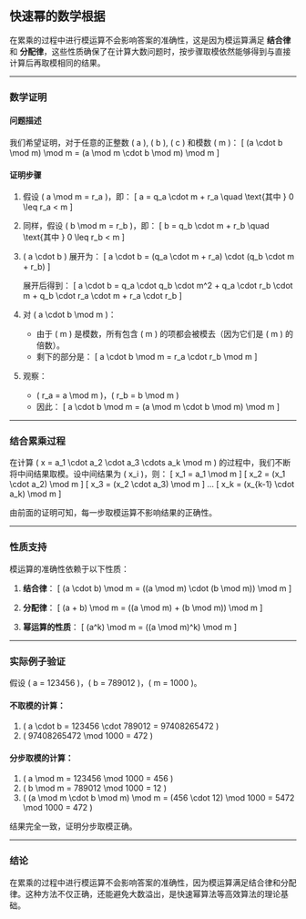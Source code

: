 ## 快速幂的数学根据

在累乘的过程中进行模运算不会影响答案的准确性，这是因为模运算满足 **结合律** 和 **分配律**，这些性质确保了在计算大数问题时，按步骤取模依然能够得到与直接计算后再取模相同的结果。

---

### **数学证明**

#### 问题描述
我们希望证明，对于任意的正整数 \( a \), \( b \), \( c \) 和模数 \( m \)：
\[
(a \cdot b \mod m) \mod m = (a \mod m \cdot b \mod m) \mod m
\]

#### 证明步骤
1. 假设 \( a \mod m = r_a \)，即：
   \[
   a = q_a \cdot m + r_a \quad \text{其中 } 0 \leq r_a < m
   \]

2. 同样，假设 \( b \mod m = r_b \)，即：
   \[
   b = q_b \cdot m + r_b \quad \text{其中 } 0 \leq r_b < m
   \]

3. \( a \cdot b \) 展开为：
   \[
   a \cdot b = (q_a \cdot m + r_a) \cdot (q_b \cdot m + r_b)
   \]

   展开后得到：
   \[
   a \cdot b = q_a \cdot q_b \cdot m^2 + q_a \cdot r_b \cdot m + q_b \cdot r_a \cdot m + r_a \cdot r_b
   \]

4. 对 \( a \cdot b \mod m \)：
   - 由于 \( m \) 是模数，所有包含 \( m \) 的项都会被模去（因为它们是 \( m \) 的倍数）。
   - 剩下的部分是：
     \[
     a \cdot b \mod m = r_a \cdot r_b \mod m
     \]

5. 观察：
   - \( r_a = a \mod m \)，\( r_b = b \mod m \)
   - 因此：
     \[
     a \cdot b \mod m = (a \mod m \cdot b \mod m) \mod m
     \]

---

### **结合累乘过程**
在计算 \( x = a_1 \cdot a_2 \cdot a_3 \cdots a_k \mod m \) 的过程中，我们不断将中间结果取模。设中间结果为 \( x_i \)，则：
\[
x_1 = a_1 \mod m
\]
\[
x_2 = (x_1 \cdot a_2) \mod m
\]
\[
x_3 = (x_2 \cdot a_3) \mod m
\]
...
\[
x_k = (x_{k-1} \cdot a_k) \mod m
\]

由前面的证明可知，每一步取模运算不影响结果的正确性。

---

### **性质支持**
模运算的准确性依赖于以下性质：

1. **结合律**：
   \[
   (a \cdot b) \mod m = ((a \mod m) \cdot (b \mod m)) \mod m
   \]

2. **分配律**：
   \[
   (a + b) \mod m = ((a \mod m) + (b \mod m)) \mod m
   \]

3. **幂运算的性质**：
   \[
   (a^k) \mod m = ((a \mod m)^k) \mod m
   \]

---

### **实际例子验证**
假设 \( a = 123456 \)，\( b = 789012 \)，\( m = 1000 \)。

#### 不取模的计算：
1. \( a \cdot b = 123456 \cdot 789012 = 97408265472 \)
2. \( 97408265472 \mod 1000 = 472 \)

#### 分步取模的计算：
1. \( a \mod m = 123456 \mod 1000 = 456 \)
2. \( b \mod m = 789012 \mod 1000 = 12 \)
3. \( (a \mod m \cdot b \mod m) \mod m = (456 \cdot 12) \mod 1000 = 5472 \mod 1000 = 472 \)

结果完全一致，证明分步取模正确。

---

### **结论**
在累乘的过程中进行模运算不会影响答案的准确性，因为模运算满足结合律和分配律。这种方法不仅正确，还能避免大数溢出，是快速幂算法等高效算法的理论基础。